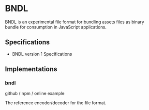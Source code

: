 # BNDL

BNDL is an experimental file format for bundling assets files as binary bundle for consumption in JavaScript applications.

## Specifications

 * BNDL version 1 Specifications

## Implementations

### bndl

github / npm / online example

The reference encoder/decoder for the file format.